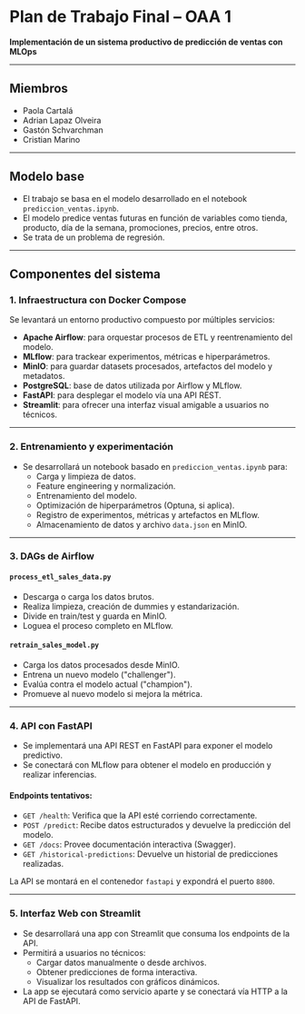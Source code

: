 # Plan de Trabajo Final – OAA 1

**Implementación de un sistema productivo de predicción de ventas con MLOps**

---
## Miembros

- Paola Cartalá
- Adrian Lapaz Olveira
- Gastón Schvarchman
- Cristian Marino

---

## Modelo base

- El trabajo se basa en el modelo desarrollado en el notebook `prediccion_ventas.ipynb`.
- El modelo predice ventas futuras en función de variables como tienda, producto, día de la semana, promociones, precios, entre otros.
- Se trata de un problema de regresión.

---

## Componentes del sistema

### 1. Infraestructura con Docker Compose

Se levantará un entorno productivo compuesto por múltiples servicios:

- **Apache Airflow**: para orquestar procesos de ETL y reentrenamiento del modelo.
- **MLflow**: para trackear experimentos, métricas e hiperparámetros.
- **MinIO**: para guardar datasets procesados, artefactos del modelo y metadatos.
- **PostgreSQL**: base de datos utilizada por Airflow y MLflow.
- **FastAPI**: para desplegar el modelo vía una API REST.
- **Streamlit**: para ofrecer una interfaz visual amigable a usuarios no técnicos.

---

### 2. Entrenamiento y experimentación

- Se desarrollará un notebook basado en `prediccion_ventas.ipynb` para:
  - Carga y limpieza de datos.
  - Feature engineering y normalización.
  - Entrenamiento del modelo.
  - Optimización de hiperparámetros (Optuna, si aplica).
  - Registro de experimentos, métricas y artefactos en MLflow.
  - Almacenamiento de datos y archivo `data.json` en MinIO.

---

### 3. DAGs de Airflow

#### `process_etl_sales_data.py`
- Descarga o carga los datos brutos.
- Realiza limpieza, creación de dummies y estandarización.
- Divide en train/test y guarda en MinIO.
- Loguea el proceso completo en MLflow.

#### `retrain_sales_model.py`
- Carga los datos procesados desde MinIO.
- Entrena un nuevo modelo ("challenger").
- Evalúa contra el modelo actual ("champion").
- Promueve al nuevo modelo si mejora la métrica.

---

### 4. API con FastAPI

- Se implementará una API REST en FastAPI para exponer el modelo predictivo.
- Se conectará con MLflow para obtener el modelo en producción y realizar inferencias.

#### Endpoints tentativos:

- `GET /health`: Verifica que la API esté corriendo correctamente.
- `POST /predict`: Recibe datos estructurados y devuelve la predicción del modelo.
- `GET /docs`: Provee documentación interactiva (Swagger).
- `GET /historical-predictions`: Devuelve un historial de predicciones realizadas.

La API se montará en el contenedor `fastapi` y expondrá el puerto `8800`.

---

### 5. Interfaz Web con Streamlit

- Se desarrollará una app con Streamlit que consuma los endpoints de la API.
- Permitirá a usuarios no técnicos:
  - Cargar datos manualmente o desde archivos.
  - Obtener predicciones de forma interactiva.
  - Visualizar los resultados con gráficos dinámicos.
- La app se ejecutará como servicio aparte y se conectará vía HTTP a la API de FastAPI.